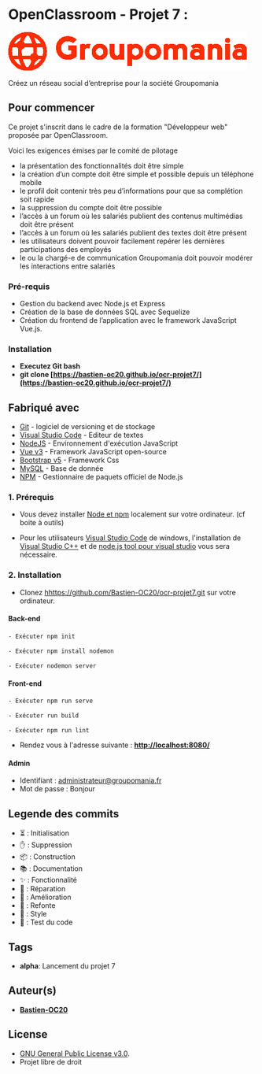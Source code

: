# OpenClassroom - Projet 7 :

<img alt="groupomania" src="https://raw.githubusercontent.com/Bastien-OC20/ocr-projet7/main/front-end/src/assets/logo_orange.png">

Créez un réseau social d’entreprise pour la société Groupomania

## Pour commencer

Ce projet s'inscrit dans le cadre de la formation "Développeur web" proposée par OpenClassroom.

Voici les exigences émises par le comité de pilotage

- la présentation des fonctionnalités doit être simple
- la création d’un compte doit être simple et possible depuis un téléphone mobile
- le profil doit contenir très peu d’informations pour que sa complétion soit rapide
- la suppression du compte doit être possible
- l’accès à un forum où les salariés publient des contenus multimédias doit être présent
- l’accès à un forum où les salariés publient des textes doit être présent
- les utilisateurs doivent pouvoir facilement repérer les dernières participations des employés
- le ou la chargé-e de communication Groupomania doit pouvoir modérer les interactions entre
  salariés

### Pré-requis

- Gestion du backend avec Node.js et Express
- Création de la base de données SQL avec Sequelize
- Création du frontend de l’application avec le framework JavaScript Vue.js.

### Installation

- **Executez Git bash**
- **git clone [https://bastien-oc20.github.io/ocr-projet7/](https://bastien-oc20.github.io/ocr-projet7/)**

## Fabriqué avec

- [Git](https://git-scm.com/download/win) - logiciel de versioning et de stockage
- [Visual Studio Code](https://code.visualstudio.com/) - Editeur de textes
- [NodeJS](https://nodejs.org/fr/) - Environnement d'exécution JavaScript
- [Vue v3](https://vuejs.org/) - Framework JavaScript open-source
- [Bootstrap v5](https://getbootstrap.com/) - Framework Css
- [MySQL](https://www.mysql.com/fr/) - Base de donnée
- [NPM](https://www.npmjs.com/) - Gestionnaire de paquets officiel de Node.js

### 1. Prérequis

- Vous devez installer [Node et npm](https://visualstudio.microsoft.com/fr/vs/features/node-js/) localement sur votre ordinateur.
  (cf boite à outils)

- Pour les utilisateurs [Visual Studio Code](https://code.visualstudio.com/) de windows, l'installation de [Visual Studio C++](https://docs.microsoft.com/fr-fr/cpp/build/vscpp-step-0-installation?view=vs-2019#:~:text=Open%20the%20program%20from%20the,Visual%20C%2B%2B%20components%20to%20install.) et de [node.js tool pour visual studio](https://visualstudio.microsoft.com/fr/vs/features/node-js/) vous sera nécessaire.

### 2. Installation

- Clonez [hhttps://github.com/Bastien-OC20/ocr-projet7.git](https://github.com/Bastien-OC20/ocr-projet7.git) sur votre ordinateur.

#### Back-end

```
- Exécuter npm init
```

```
- Exécuter npm install nodemon
```

```
- Exécuter nodemon server
```

#### Front-end

```
- Exécuter npm run serve
```

```
- Exécuter run build
```

```
- Exécuter npm run lint
```

- Rendez vous à l'adresse suivante : **[http://localhost:8080/](http://localhost:8080/)**

#### Admin

- Identifiant : administrateur@groupomania.fr
- Mot de passe : Bonjour

## Legende des commits

- ⏳ : Initialisation
- ✋ : Suppression
- 📦 : Construction
- 📚 : Documentation
- ✨ : Fonctionnalité
- 🐛 : Réparation
- 🚀 : Amélioration
- 🔨 : Refonte
- 🎨 : Style
- 🔬 : Test du code

## Tags

- **alpha**: Lancement du projet 7

## Auteur(s)

- [**Bastien-OC20**](https://github.com/Bastien-OC20/)

## License

- [GNU General Public License v3.0]('').
- Projet libre de droit
